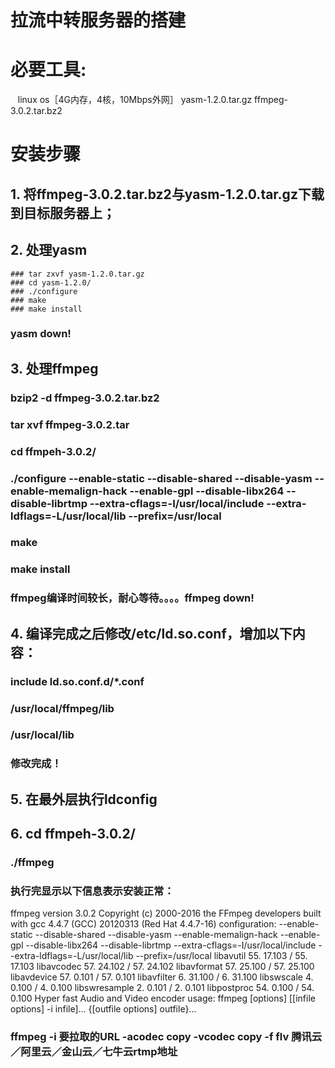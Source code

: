 # 拉流中转服务器的搭建
# 必要工具:
    linux os［4G内存，4核，10Mbps外网］
    yasm-1.2.0.tar.gz
    ffmpeg-3.0.2.tar.bz2
# 安装步骤
## 1. 将ffmpeg-3.0.2.tar.bz2与yasm-1.2.0.tar.gz下载到目标服务器上；
## 2. 处理yasm
```
### tar zxvf yasm-1.2.0.tar.gz
### cd yasm-1.2.0/
### ./configure
### make
### make install
```
### yasm down!
## 3. 处理ffmpeg
### bzip2 -d ffmpeg-3.0.2.tar.bz2
### tar xvf ffmpeg-3.0.2.tar
### cd ffmpeh-3.0.2/
### ./configure --enable-static --disable-shared --disable-yasm --enable-memalign-hack --enable-gpl --disable-libx264 --disable-librtmp --extra-cflags=-I/usr/local/include --extra-ldflags=-L/usr/local/lib --prefix=/usr/local
### make
### make install
### ffmpeg编译时间较长，耐心等待。。。。ffmpeg down!
## 4. 编译完成之后修改/etc/ld.so.conf，增加以下内容：
### include ld.so.conf.d/*.conf
### /usr/local/ffmpeg/lib
### /usr/local/lib
### 修改完成！
## 5. 在最外层执行ldconfig
## 6. cd ffmpeh-3.0.2/
### ./ffmpeg
### 执行完显示以下信息表示安装正常：
ffmpeg version 3.0.2 Copyright (c) 2000-2016 the FFmpeg developers
  built with gcc 4.4.7 (GCC) 20120313 (Red Hat 4.4.7-16)
  configuration: --enable-static --disable-shared --disable-yasm --enable-memalign-hack --enable-gpl --disable-libx264 --disable-librtmp --extra-cflags=-I/usr/local/include --extra-ldflags=-L/usr/local/lib --prefix=/usr/local
  libavutil      55. 17.103 / 55. 17.103
  libavcodec     57. 24.102 / 57. 24.102
  libavformat    57. 25.100 / 57. 25.100
  libavdevice    57.  0.101 / 57.  0.101
  libavfilter     6. 31.100 /  6. 31.100
  libswscale      4.  0.100 /  4.  0.100
  libswresample   2.  0.101 /  2.  0.101
  libpostproc    54.  0.100 / 54.  0.100
Hyper fast Audio and Video encoder
usage: ffmpeg [options] [[infile options] -i infile]... {[outfile options] outfile}...
### ffmpeg -i 要拉取的URL -acodec copy -vcodec copy -f flv 腾讯云／阿里云／金山云／七牛云rtmp地址
